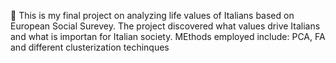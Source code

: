 🍕 This is my final project on analyzing life values of Italians based on European Social Surevey. The project discovered what values drive Italians and what is importan for Italian society. MEthods employed include: PCA, FA and different clusterization techinques
